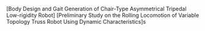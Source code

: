 [Body Design and Gait Generation of Chair-Type Asymmetrical Tripedal Low-rigidity Robot]
[Preliminary Study on the Rolling Locomotion of Variable Topology Truss Robot Using Dynamic Characteristics]s
